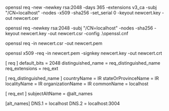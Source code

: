openssl req -new -newkey rsa:2048 -days 365 -extensions v3_ca -subj "/CN=localhost" -nodes -x509 -sha256 -set_serial 0 -keyout newcert.key -out newcert.cer


openssl req -newkey rsa:2048 -subj "/CN=localhost" -nodes -sha256 -keyout newcert.key -out newcert.csr -config .\openssl.cnf

openssl req -in newcert.csr -out newcert.pem

openssl x509 -req -in newcert.pem -signkey newcert.key -out newcert.crt




[ req ]
default_bits           = 2048
distinguished_name     = req_distinguished_name
req_extensions         = req_ext


[ req_distinguished_name ]
countryName            = IR
stateOrProvinceName    = IR
localityName           = IR
organizationName       = IR
commonName             = localhost

[ req_ext ]
subjectAltName = @alt_names

[alt_names]
DNS.1   = localhost
DNS.2   = localhost:3004

